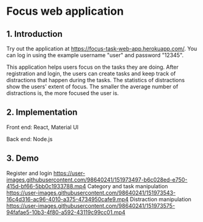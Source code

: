 # Focus web application
## 1. Introduction
Try out the application at https://focus-task-web-app.herokuapp.com/. You can log in using the example username "user" and password "12345".

This application helps users focus on the tasks they are doing. After registration and login, the users can create tasks and keep track of distractions that happen during the tasks. The statistics of distractions show the users' extent of focus. The smaller the average number of distractions is, the more focused the user is.


## 2. Implementation
Front end: React, Material UI

Back end: Node.js

## 3. Demo
Register and login
https://user-images.githubusercontent.com/98640241/151973497-b6c028ed-e750-415d-bf66-5bb0c1933788.mp4
Category and task manipulation
https://user-images.githubusercontent.com/98640241/151973543-16c4d316-ac96-4010-a375-4734950cafe9.mp4
Distraction manipulation
https://user-images.githubusercontent.com/98640241/151973575-94fafae5-10b3-4f80-a592-43119c99cc01.mp4
